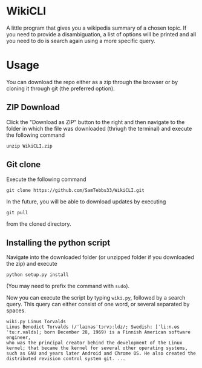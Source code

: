 # WikiCLI
A little program that gives you a wikipedia summary of a chosen topic. If you need to provide a disambiguation, a list of options will be printed and all you need to do is search again using a more specific query.

# Usage
You can download the repo either as a zip through the browser or by cloning it through git (the preferred option).

## ZIP Download
Click the "Download as ZIP" button to the right and then navigate to the folder in which the file was downloaded (thriugh the terminal) and execute the following command
```
unzip WikiCLI.zip
```

## Git clone
Execute the following command
```
git clone https://github.com/SamTebbs33/WikiCLI.git
```

In the future, you will be able to download updates by executing
```
git pull
```
from the cloned directory.

## Installing the python script
Navigate into the downloaded folder (or unzipped folder if you downloaded the zip) and execute
```
python setup.py install
```
(You may need to prefix the command with `sudo`).

Now you can execute the script by typing `wiki.py`, followed by a search query. This query can either consist of one word, or several separated by spaces.
```
wiki.py Linus Torvalds
Linus Benedict Torvalds (/ˈlaɪnəsˈtɔrvɔːldz/; Swedish: [ˈliːn.ɵs ˈtuːr.valds]; born December 28, 1969) is a Finnish American software engineer, 
who was the principal creator behind the development of the Linux kernel; that became the kernel for several other operating systems, 
such as GNU and years later Android and Chrome OS. He also created the distributed revision control system git. ...
```
